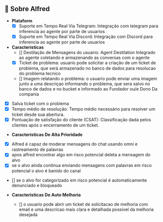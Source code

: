 ## 📖 Sobre Alfred 
- **Plataform**  
  - [X] Suporte em Tempo Real Via Telegram: Integração com telegram para inferencia ao agente por parte de usuarios
  - [X] Suporte em Tempo Real Via Discord: Integração com Discord para inferencia ao agente por parte de usuarios

- **Caracteristicas**  
  - [] Destilação de Mensagens do usuario: Agent Destilation Integrado ao agente coletando e armazenando as conversas com o agente
  - [X] Ticket de problema: usuario pode solicitar a criação de um ticket de problema, que será armazenado no banco de dados para resolucao do problema tecnico
  - [] Imagem relatando o problema: o usuario pode enviar uma imagem junto a uma descriçao informando o problema, que sera salvo no banco de dados e no bucket e informado ao Fundador ou/e Dono Da compania
- [X] Salva ticket com o problema 
- [X] Tempo médio de resolução: Tempo médio necessário para resolver um ticket desde sua abertura.
- [X] Pontuação de satisfação do cliente (CSAT): Classificação dada pelos clientes após o encerramento de um ticket.

- **Caracteristicas De Alta Prioridade**  
- [X] Alfred é capaz de moderar mensagens do chat usando omni e rastreamento de palavras 
- [X] apos alfred encontrar algo em risco potencial deleta a mensagem do alvo
- [X] se o alvo ainda continua enviando mensagens com palavras em risco potencial o alvo é banido do canal  
- [] se o alvo for categorizado em risco potencial é automaticamente denunciado e bloqueado


- **Caracteristicas De Auto Melhoria**  
  - [] o usuario pode abrir um ticket de solicitacao de melhoria com email e uma descricao mais clara e detalhada possivel da melhoria desejada 
